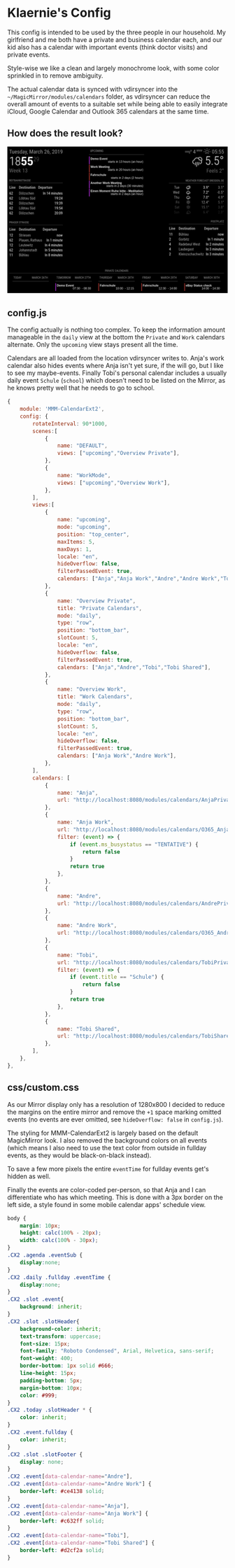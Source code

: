 # Klaernie's Config

This config is intended to be used by the three people in our household. My
girlfriend and me both have a private and business calendar each, and our kid
also has a calendar with important events (think doctor visits) and private
events.

Style-wise we like a clean and largely monochrome look, with some color
sprinkled in to remove ambiguity.

The actual calendar data is synced with vdirsyncer into the
`~/MagicMirror/modules/calendars` folder, as vdirsyncer can reduce the overall
amount of events to a suitable set while being able to easily integrate iCloud,
Google Calendar and Outlook 365 calendars at the same time.

## How does the result look?

![screenshot](klaernie.png)

## config.js

The config actually is nothing too complex. To keep the information amount
manageable in the `daily` view at the bottom the `Private` and `Work` calendars
alternate. Only the `upcoming` view stays present all the time.

Calendars are all loaded from the location vdirsyncer writes to. Anja's work
calendar also hides events where Anja isn't yet sure, if the will go, but I
like to see my maybe-events. Finally Tobi's personal calendar includes a
usually daily event `Schule` (`school`) which doesn't need to be listed on the
Mirror, as he knows pretty well that he needs to go to school.

```javascript
{
	module: 'MMM-CalendarExt2',
	config: {
		rotateInterval: 90*1000,
		scenes:[
			{
				name: "DEFAULT",
				views: ["upcoming","Overview Private"],
			},
			{
				name: "WorkMode",
				views: ["upcoming","Overview Work"],
			},
		],
		views:[
			{
				name: "upcoming",
				mode: "upcoming",
				position: "top_center",
				maxItems: 5,
				maxDays: 1,
				locale: "en",
				hideOverflow: false,
				filterPassedEvent: true,
				calendars: ["Anja","Anja Work","Andre","Andre Work","Tobi","Tobi Shared"],
			},
			{
				name: "Overview Private",
				title: "Private Calendars",
				mode: "daily",
				type: "row",
				position: "bottom_bar",
				slotCount: 5,
				locale: "en",
				hideOverflow: false,
				filterPassedEvent: true,
				calendars: ["Anja","Andre","Tobi","Tobi Shared"],
			},
			{
				name: "Overview Work",
				title: "Work Calendars",
				mode: "daily",
				type: "row",
				position: "bottom_bar",
				slotCount: 5,
				locale: "en",
				hideOverflow: false,
				filterPassedEvent: true,
				calendars: ["Anja Work","Andre Work"],
			},
		],
		calendars: [
			{
				name: "Anja",
				url: "http://localhost:8080/modules/calendars/AnjaPrivate.ics",
			},
			{
				name: "Anja Work",
				url: "http://localhost:8080/modules/calendars/O365_Anja.ics",
				filter: (event) => {
					if (event.ms_busystatus == "TENTATIVE") {
						return false
					}
					return true
				},
			},
			{
				name: "Andre",
				url: "http://localhost:8080/modules/calendars/AndrePrivate.ics",
			},
			{
				name: "Andre Work",
				url: "http://localhost:8080/modules/calendars/O365_Andre.ics",
			},
			{
				name: "Tobi",
				url: "http://localhost:8080/modules/calendars/TobiPrivate.ics",
				filter: (event) => {
					if (event.title == "Schule") {
						return false
					}
					return true
				},
			},
			{
				name: "Tobi Shared",
				url: "http://localhost:8080/modules/calendars/TobiShared.ics",
			},
		],
	},
},
```

## css/custom.css

As our Mirror display only has a resolution of 1280x800 I decided to reduce the
margins on the entire mirror and remove the `+1` space marking omitted events
(no events are ever omitted, see `hideOverflow: false` in `config.js`).

The styling for MMM-CalendarExt2 is largely based on the default MagicMirror
look.
I also removed the background colors on all events (which means I also need to
use the text color from outside in fullday events, as they would be
black-on-black instead).

To save a few more pixels the entire `eventTime` for fullday events get's
hidden as well.

Finally the events are color-coded per-person, so that Anja and I can
differentiate who has which meeting. This is done with a 3px border on the left
side, a style found in some mobile calendar apps' schedule view.

```css
body {
	margin: 10px;
	height: calc(100% - 20px);
	width: calc(100% - 30px);
}
.CX2 .agenda .eventSub {
	display:none;
}
.CX2 .daily .fullday .eventTime {
	display:none;
}
.CX2 .slot .event{
	background: inherit;
}
.CX2 .slot .slotHeader{
	background-color: inherit;
	text-transform: uppercase;
	font-size: 15px;
	font-family: "Roboto Condensed", Arial, Helvetica, sans-serif;
	font-weight: 400;
	border-bottom: 1px solid #666;
	line-height: 15px;
	padding-bottom: 5px;
	margin-bottom: 10px;
	color: #999;
}
.CX2 .today .slotHeader * {
	color: inherit;
}
.CX2 .event.fullday {
	color: inherit;
}
.CX2 .slot .slotFooter {
	display: none;
}
.CX2 .event[data-calendar-name="Andre"],
.CX2 .event[data-calendar-name="Andre Work"] {
	border-left: #ce4138 solid;
}
.CX2 .event[data-calendar-name="Anja"],
.CX2 .event[data-calendar-name="Anja Work"] {
	border-left: #c632ff solid;
}
.CX2 .event[data-calendar-name="Tobi"],
.CX2 .event[data-calendar-name="Tobi Shared"] {
	border-left: #d2cf2a solid;
}
```

